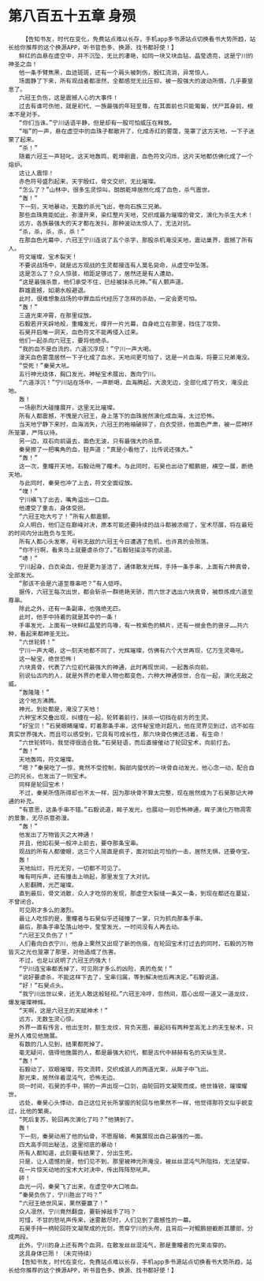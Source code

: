 # 第八百五十五章 身殒
        【告知书友，时代在变化，免费站点难以长存，手机app多书源站点切换看书大势所趋，站长给你推荐的这个换源APP，听书音色多、换源、找书都好使！】
       鲜红的血悬在虚空中，并不沉坠，无比的凄艳，如同一块又块血钻，晶莹透亮，这是宁川的神圣之血！
       他一条手臂焦黑，血迹斑斑，还有一个肩头被刺伤，殷红流淌，异常惊人。
       场面静了下来，所有观战者都凛然，全都感觉无比压抑，被一股强大的波动所慑，几乎要窒息了。
       六冠王负伤，这是震撼人心的大事件！
       过去有谁可伤他，就是初代、一族最强的年轻至尊，在其面前也只能匍匐，伏尸其身前，根本不是对手。
       “你们当诛。”宁川话语平静，但是却有一股可怕威压在释放。
       “嗡”的一声，悬在虚空中的血珠子都散开了，化成赤红的雾霭，笼罩了这方天地，一下子迷蒙了起来。
       “杀！”
       随着六冠王一声轻叱，这天地轰鸣，乾坤剧震，血色符文闪烁，这片天地都仿佛化成了一个熔炉。
       这让人震惊！
       赤色符号盛烈起来，天宇殷红，骨文交织，无比璀璨。
       “怎么了？”山林中，很多生灵惊叫，朗朗乾坤居然化成了血色，杀气震世。
       “轰！”
       下一刻，天地暴动，无数的杀光飞出，卷向石族三兄弟。
       那些血珠竟能如此，弥漫开来，染红整片天地，交织成最为璀璨的骨文，演化为杀生大术！
       远方，各族最强大的天才都在发抖，那种波动太惊人了，无法对抗。
       “杀，杀，杀，杀，杀！”
       在那血色光幕中，六冠王宁川连说了五个杀字，那股杀机淹没天地，震动巢界，震撼了所有人。
       符文璀璨，宝术裂天！
       不要说战场中，就是远方观战的生灵都接连有人莫名毙命，从虚空中坠落。
       这是怎么了？众人惊骇，相距足够远了，居然还是有人遭劫。
       “这是最强杀意，他们承受不住，已经被抹杀元神。”有人颤声道。
       群雄震撼，如潮水般避退。
       此时，很难想象战场的中罪血后代经历了怎样的杀劫，一定会更可怕。
       “轰！”
       三道光束冲霄，在那里绽放。
       石毅若开天辟地般，重瞳发光，撑开一片光幕，自身屹立在那里，挡住了攻势。
       石昊开启唯一洞天，血色符文不能再侵入过来。
       他们一起杀向六冠王，要将他绝杀。
       “我的血不是白流的，六道沉浮现！”宁川一声大喝。
       漫天血色雾霭居然一下子化成了血水，天地间更可怕了，这是一片血海，将要三兄弟淹没。
       “受死！”秦昊大吼。
       五行神光绕体，胸口发光，神秘宝术展出，轰向宁川。
       “六道浮沉！”宁川站在场中，一声断喝，血海腾起，大浪无边，全部化成了符文，淹没此地。
       轰！
       一场剧烈大碰撞展开，这里无比璀璨。
       所有人都震撼，不愧是六冠王，身上落下的血珠居然演化成血海，太过恐怖。
       当天地宁静下来时，血海消失，六冠王的袍袖破碎了，白衣受损，他面色严肃，被一层神环所笼罩，严阵以待。
       另一边，双石向前逼去，面色无波，只有最强大的杀意。
       秦昊擦了一把嘴角的血，轻声道：“真是小看他了，比传说还强大。”
       “轰！”
       这一次，重瞳开天地，石毅动用了瞳术。与此同时，石昊也出动了鲲鹏翅，横空一展，断绝天地。
       与此同时，秦昊也冲了上去，符文全面绽放。
       “噗！”
       宁川横飞了出去，嘴角溢出一口血。
       他遭受了重击，身体受损。
       “六冠王吃大亏了！”所有人都震颤。
       众人明白，他们正在巅峰对决，原本可能还要持续的战斗都被浓缩了，宝术尽展，将在最短的时间内分出胜负与生死。
       所有人都心头发寒，号称无敌的六冠王今日遭遇了危机，也许真的会殒落。
       “你不行啊，看来马上就要虐杀你了。”石毅轻描淡写的说道。
       “哧！”
       宁川起身，白衣染血，但是更为圣洁了，通体散发光辉，手持一条手串，上面有六种真骨，全部发光。
       “那该不会是六道至尊串吧？”有人低呼。
       据传，六冠王每次出世，都会斩杀一群绝艳天骄，而六世才选出六块真骨，被祭炼成六道至尊串。
       除此之外，还有一条副串，也强绝无匹。
       此时，他手中持着的就是其中的一条！
       手串发光，上面有一块鲜红晶莹的鸟喙，有一枚紫色的鳞片，还有一根金色的兽牙……共六种，看起来都神圣无比。
       “六世轮转！”
       宁川一声大喝，这一刻天地都不同了，光辉璀璨，仿佛有六个大世再现，亿万生灵嘶吼。
       这一秘宝，绝世恐怖！
       六块真骨，代表了六位初代最强大的神通，此时再现世间，一起轰杀向前。
       别说仙古内的人，就是外界的老辈人物也都变色，六种大神通惊世，合在一起，演化无敌之威。
       “轰隆隆！”
       这个地方沸腾。
       神光，到处都是，淹没了天地！
       六种宝术交叠出现，纠缠在一起，轮转着前行，抹杀一切挡在前方的生灵。
       “好宝贝！”石昊眼睛璀璨，盯着那条手串，这件秘宝绝对超凡，他在灵界见到过，远不如在真实世界强大，而且可以感受到，它具有可成长性，那六块骨仿佛还活着，有生命！
       “六世轮转吗，我觉得很适合我。”石昊轻语，而后直接催动了轮回宝术，向前打去。
       “轰！”
       天地轰鸣，符文璀璨。
       “嗯？”秦昊吃了一惊，竟然不受控制，胸部内蛰伏的一块骨自动发光，他心念一动，配合自己的兄长，也发出了一则宝术。
       同样是轮回宝术！
       不过，秦昊所悟所得却也不太一样，因为那块骨不算太完整，现在居然成为了石昊那记大神通的补充。
       “有意思，这条手串不错。”石毅说道，眸子发光，也展动一则恐怖神通，眸子演化万物凋零的景象，无尽杀意弥漫。
       “轰！”
       他发出了万物皆灭之大神通！
       并且，他如石昊一般冲上前去，要夺那条宝串。
       观战的所有人都傻眼，这三个人简直是疯子，面对如此可怕的一击，居然无惧，还要夺宝。
       轰！
       天地灿烂，符光无穷，一切都不可见了。
       唯有呵斥声，还有撞击上响起，那里发生了大对抗。
       人影翻腾，光芒璀璨。
       直到最后，骨文消散，众人才吃惊的发现，那虚空大裂缝一条又一条，到现在都还在蔓延，不曾闭合。
       可见刚才多么的激烈。
       最让人吃惊的是，重瞳者与石昊似乎还碰撞了一掌，只为抓向那条手串。
       最后，那条手串坠落山地中，莹莹发光，一时间没有人再去动。
       “六冠王又负伤了！”
       人们看向白衣宁川，他身上果然又出现了新的伤痕，在轮回宝术打过去的同时，石毅的万物皆灭之光也笼罩了那里，对他造成了伤害。
       不过，也足以说明了六冠王的强大！
       “宁川连宝串都丢掉了，可见刚才多么的凶险，真的危矣！”
       “说好要虐杀，不能这样下去了，宝串归属，等到解决他后再决定。”石毅说道。
       “好！”石昊点头。
       “我宁川出世以来，还无人敢这般轻视。”六冠王冷哼，忽然间，眉心出现一道又一道龙纹，爆发璀璨神辉。
       “天啊，这是六冠王的天赋神术！”
       远方，无数生灵心惊。
       外界一直有传言，他出生时，额生龙纹，背负天图，最起码有两种至高无上的天生秘术，只是外人难见他施展。
       有数的几人见到，结果都死掉了。
       毫无疑问，值得他施展的人，都是最强大初代，都是古代中赫赫有名的天纵生灵。
       “轰！”
       石毅动了，双眼璀璨，符文流转，交织成骇人的两道光束，从眸子中飞出。
       那光束，居然伴着混沌气，恐怖无边。
       同一时间，石昊的手中，锵的一声出现一口剑，由轮回符文凝聚而成，绝世锋锐，璀璨耀世。
       远处，秦昊心头悸动，自己这位兄长所掌握的轮回与他果然不一样，他觉得那符文似乎蜕变过，比他的繁奥。
       “死后复苏，轮回再次演化了吗？”他猜到了。
       轰！
       下一刻，秦昊动用了他的仙骨，不愿服输，希冀展现出自己最强的一面。
       四大高手同出秘法，这里彻底的暴动！
       所有人都知道，此刻要有结果了，分出生死。
       只是，让人遗憾的是，他们见不到，那里被神光所淹没，被丝丝混沌气所阻挡，无法望穿。
       在一片惊天动地的宝术大对决中，传出阵阵怒吼声。
       砰！
       血光一闪，秦昊飞了出来，在虚空中大口咳血。
       “秦昊负伤了，宁川胜出了吗？”
       “六冠王绝世风采，果然要赢了！”
       众人凛然，宁川竟然翻盘，要斩掉敌手了吗？
       可惜，不甘的怒吼声传来，迷雾散尽时，人们见到了震撼性的一幕。
       石昊手持一柄轮回符文凝聚成的光剑，贯穿宁川的头颅，且背后一对鲲鹏翅截断其腰部，分成两段。
       此外，宁川的身上还有两个血洞，在散发丝丝混沌气，那是重瞳者的光束击穿的。
       这具身体已殒！（未完待续）
       【告知书友，时代在变化，免费站点难以长存，手机app多书源站点切换看书大势所趋，站长给你推荐的这个换源APP，听书音色多、换源、找书都好使！】